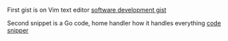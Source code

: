 First gist is on Vim text editor
[software development gist](https://gist.github.com/krishnanshagarwal112/0a6765349f13985882962ec12d494249)

Second snippet is a Go code, home handler how it handles everything
[code snipper](https://gist.github.com/krishnanshagarwal112/65253a9bb2567881598bb16aca50ebc5)
